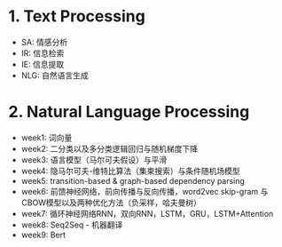 # 1. Text Processing

* SA: 情感分析
* IR: 信息检索
* IE: 信息提取
* NLG: 自然语言生成

# 2. Natural Language Processing

* week1: 词向量
* week2: 二分类以及多分类逻辑回归与随机梯度下降
* week3: 语言模型（马尔可夫假设）与平滑
* week4: 隐马尔可夫-维特比算法（集束搜索）与条件随机场模型
* week5: transition-based & graph-based dependency parsing 
* week6: 前馈神经网络，前向传播与反向传播，word2vec skip-gram 与 CBOW模型以及两种优化方法（负采样，哈夫曼树）
* week7: 循环神经网络RNN，双向RNN，LSTM，GRU，LSTM+Attention
* week8: Seq2Seq - 机器翻译
* week9: Bert
